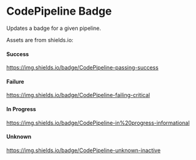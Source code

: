 # CodePipeline Badge

Updates a badge for a given pipeline.

Assets are from shields.io:

#### Success
https://img.shields.io/badge/CodePipeline-passing-success

#### Failure
https://img.shields.io/badge/CodePipeline-failing-critical

#### In Progress
https://img.shields.io/badge/CodePipeline-in%20progress-informational

#### Unknown
https://img.shields.io/badge/CodePipeline-unknown-inactive
